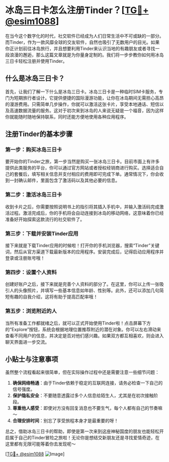 # 冰岛三日卡怎么注册Tinder？[[TG💪+ @esim1088](https://t.me/s/esim1088)]

在当今这个数字化的时代，社交软件已经成为人们日常生活中不可或缺的一部分。而Tinder，作为一款风靡全球的交友软件，自然也吸引了无数用户的目光。如果你正计划前往冰岛旅行，并且想要利用Tinder来认识当地的有趣朋友或者寻找一段浪漫的邂逅，那么这篇文章就是为你量身定制的。我们将一步步教你如何用冰岛三日卡轻松注册并使用Tinder。

## 什么是冰岛三日卡？

首先，让我们了解一下什么是冰岛三日卡。冰岛三日卡是一种临时SIM卡服务，专门为短期旅行者设计。它提供便捷的国际漫游功能，让你在冰岛期间无需担心高昂的漫游费用。只需简单几步操作，你就可以激活这张卡片，享受本地通话、短信以及高速数据流量的服务。这对于初次来到冰岛的人来说无疑是一个福音，因为这样你就能随时随地保持联系，同时还能方便地使用各种应用程序。

## 注册Tinder的基本步骤

### 第一步：购买冰岛三日卡

要开始你的Tinder之旅，第一步当然是购买一张冰岛三日卡。目前市面上有许多提供此类服务的平台，你可以通过官方网站或者授权经销商进行购买。选择适合自己的套餐后，填写相关信息并支付相应的费用即可完成下单。通常情况下，你会收到一封确认邮件，里面包含了激活码以及其他必要的信息。

### 第二步：激活冰岛三日卡

收到卡片之后，你需要按照说明书上的指引将其插入手机中，并输入激活码完成激活过程。激活完成后，你的手机将会自动连接到冰岛的移动网络，这意味着你已经准备好开始探索这款流行的社交软件了。

### 第三步：下载并安装Tinder应用

接下来就是下载Tinder应用的时候啦！打开你的手机浏览器，搜索“Tinder”关键词，然后从官方渠道下载最新版本的应用程序。安装完成后，记得启动应用程序并登录或注册账号哦！

### 第四步：设置个人资料

创建好账户之后，接下来就是完善个人资料的部分了。在这里，你可以上传一张吸引人的头像照片，并填写一些基本信息如年龄、性别等。此外，还可以添加几句简短有趣的自我介绍，这将有助于提高匹配率哦！

### 第五步：浏览附近的人

当所有准备工作都就绪之后，就可以正式开始使用Tinder啦！点击屏幕下方的“Explore”按钮，系统会根据地理位置推荐附近的潜在对象。你可以左右滑动来查看不同用户的信息，并决定是否对他们感兴趣。如果双方都互相喜欢，则会进入聊天界面进一步交流。

## 小贴士与注意事项

虽然整个流程看起来很简单，但在实际操作过程中还是需要注意一些细节问题：

1. **确保网络畅通**：由于Tinder依赖于稳定的互联网连接，请务必检查一下自己的信号强度。
2. **保护隐私安全**：不要随意透露过多个人信息给陌生人，尤其是在初次接触阶段。
3. **尊重他人感受**：即使对方没有回复消息也不要生气，每个人都有自己的节奏嘛～
4. **合理安排时间**：别忘了享受旅程本身才是最重要的呀！

总之，借助冰岛三日卡的帮助，即使是第一次来到这座神秘国度的朋友也能轻松开启属于自己的Tinder冒险之旅啦！无论你是想结交新朋友还是寻找爱情奇迹，在这里都有无限可能等着你去发现呢～

[[TG💪+ @esim1088](https://t.me/s/esim1088) ![Image](https://i.postimg.cc/4NQfJmqS/Snipaste-2025-05-13-00-14-12.png)]